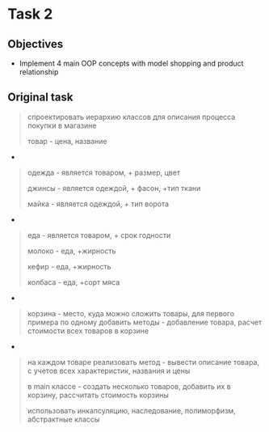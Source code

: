 # Task 2

## Objectives
* Implement 4 main OOP concepts with model shopping and product relationship

## Original task
> спроектировать иерархию классов для описания процесса покупки  в магазине
>
> товар - цена, название

*

> одежда - является товаром, + размер, цвет
> 
> джинсы - является одеждой, + фасон, +тип ткани
> 
> майка - является одеждой, + тип ворота

*

> еда - является товаром, + срок годности
> 
> молоко - еда, +жирность
> 
> кефир - еда, +жирность
> 
> колбаса - еда, +сорт мяса

*

> корзина - место, куда можно сложить товары, для первого примера по одному
> добавить методы - добавление товара, расчет стоимости всех товаров в корзине
 
*
 
> на каждом товаре реализовать метод - вывести описание товара, с учетов всех характеристик, названия и цены
>
> в main классе - создать несколько товаров, добавить их в корзину, рассчитать стоимость корзины
>
> использовать инкапсуляцию, наследование, полиморфизм, абстрактные классы